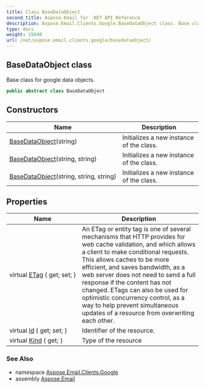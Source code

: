 ```yaml
---
title: Class BaseDataObject
second_title: Aspose.Email for .NET API Reference
description: Aspose.Email.Clients.Google.BaseDataObject class. Base class for google data objects
type: docs
weight: 15640
url: /net/aspose.email.clients.google/basedataobject/
---
```

## BaseDataObject class

Base class for google data objects.

```csharp
public abstract class BaseDataObject
```

## Constructors

| Name | Description |
| --- | --- |
| [BaseDataObject](basedataobject/#constructor)(string) | Initializes a new instance of the class. |
| [BaseDataObject](basedataobject/#constructor_1)(string, string) | Initializes a new instance of the class. |
| [BaseDataObject](basedataobject/#constructor_2)(string, string, string) | Initializes a new instance of the class. |

## Properties

| Name | Description |
| --- | --- |
| virtual [ETag](../../aspose.email.clients.google/basedataobject/etag/) { get; set; } | An ETag or entity tag is one of several mechanisms that HTTP provides for web cache validation, and which allows a client to make conditional requests. This allows caches to be more efficient, and saves bandwidth, as a web server does not need to send a full response if the content has not changed. ETags can also be used for optimistic concurrency control, as a way to help prevent simultaneous updates of a resource from overwriting each other. |
| virtual [Id](../../aspose.email.clients.google/basedataobject/id/) { get; set; } | Identifier of the resource. |
| virtual [Kind](../../aspose.email.clients.google/basedataobject/kind/) { get; } | Type of the resource |

### See Also

* namespace [Aspose.Email.Clients.Google](../../aspose.email.clients.google/)
* assembly [Aspose.Email](../../)


